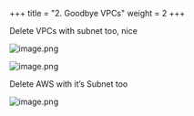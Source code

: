 +++
title = "2. Goodbye VPCs"
weight = 2
+++


Delete VPCs with subnet too, nice


![image.png](/images/008-viii-clean-it-up/34-image.png)


![image.png](/images/008-viii-clean-it-up/34-image.png)


Delete AWS with it’s Subnet too


![image.png](/images/008-viii-clean-it-up/34-image.png)


